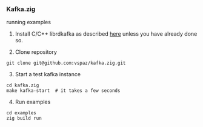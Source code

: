 ### Kafka.zig
running examples

1. Install C/C++ librdkafka as described [here](https://github.com/vspaz/kafka.zig?tab=readme-ov-file#kafkazig) unless you have already done so.

2. Clone repository
```shell
git clone git@github.com:vspaz/kafka.zig.git
```
3. Start a test kafka instance
```shell
cd kafka.zig
make kafka-start  # it takes a few seconds
```
4. Run examples
```shell
cd examples
zig build run
```
